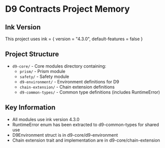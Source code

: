 # D9 Contracts Project Memory

## Ink Version
This project uses ink = { version = "4.3.0", default-features = false }

## Project Structure
- `d9-core/` - Core modules directory containing:
  - `prism/` - Prism module
  - `safety/` - Safety module  
  - `d9-environment/` - Environment definitions for D9
  - `chain-extension/` - Chain extension definitions
  - `d9-common-types/` - Common type definitions (includes RuntimeError)

## Key Information
- All modules use ink version 4.3.0
- RuntimeError enum has been extracted to d9-common-types for shared use
- D9Environment struct is in d9-core/d9-environment
- Chain extension trait and implementation are in d9-core/chain-extension